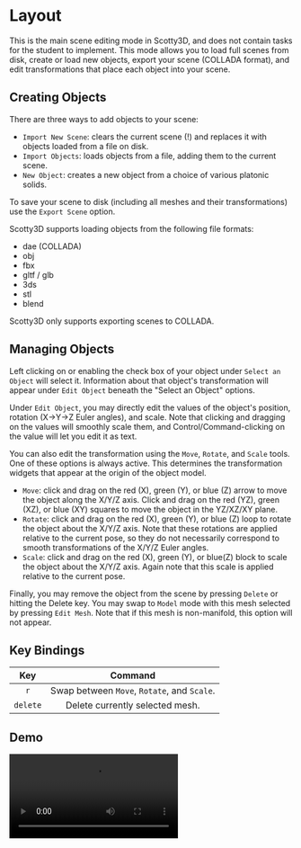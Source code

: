 
# Layout

This is the main scene editing mode in Scotty3D, and does not contain tasks for the student to implement. 
This mode allows you to load full scenes from disk, create or load new objects, export your scene (COLLADA format), and edit transformations that place each object into your scene.

## Creating Objects

There are three ways to add objects to your scene:
- `Import New Scene`: clears the current scene (!) and replaces it with objects loaded from a file on disk.
- `Import Objects`: loads objects from a file, adding them to the current scene.
- `New Object`: creates a new object from a choice of various platonic solids.

To save your scene to disk (including all meshes and their transformations) use the `Export Scene` option.

Scotty3D supports loading objects from the following file formats:
- dae (COLLADA)
- obj
- fbx
- gltf / glb
- 3ds
- stl
- blend

Scotty3D only supports exporting scenes to COLLADA.

## Managing Objects

Left clicking on or enabling the check box of your object under `Select an Object` will select it. Information about that object's transformation will appear under `Edit Object` beneath the "Select an Object" options. 

Under `Edit Object`, you may directly edit the values of the object's position, rotation (X->Y->Z Euler angles), and scale. Note that clicking and dragging on the values will smoothly scale them, and Control/Command-clicking on the value will let you edit it as text. 

You can also edit the transformation using the `Move`, `Rotate`, and `Scale` tools. One of these options is always active. This determines the transformation widgets that appear at the origin of the object model.
- `Move`: click and drag on the red (X), green (Y), or blue (Z) arrow to move the object along the X/Y/Z axis. Click and drag on the red (YZ), green (XZ), or blue (XY) squares to move the object in the YZ/XZ/XY plane.
- `Rotate`: click and drag on the red (X), green (Y), or blue (Z) loop to rotate the object about the X/Y/Z axis. Note that these rotations are applied relative to the current pose, so they do not necessarily correspond to smooth transformations of the X/Y/Z Euler angles.
- `Scale`: click and drag on the red (X), green (Y), or blue(Z) block to scale the object about the X/Y/Z axis. Again note that this scale is applied relative to the current pose.

Finally, you may remove the object from the scene by pressing `Delete` or hitting the Delete key. You may swap to `Model` mode with this mesh selected by pressing `Edit Mesh`. Note that if this mesh is non-manifold, this option will not appear.

## Key Bindings

| Key                   | Command                                            |
| :-------------------: | :--------------------------------------------:     |
| `r` | Swap between `Move`, `Rotate`, and `Scale`. |
| `delete` | Delete currently selected mesh. |

## Demo

![layout](layout.mp4)
